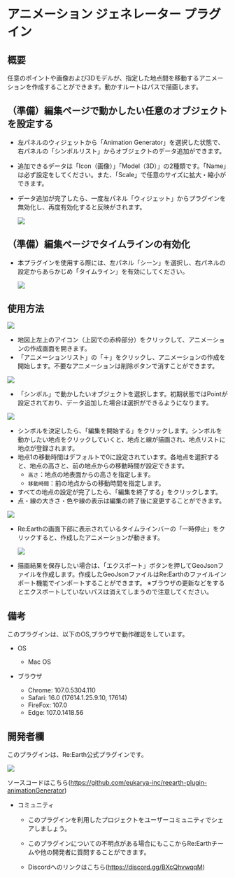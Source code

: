 # アニメーション ジェネレーター プラグイン

## 概要
任意のポイントや画像および3Dモデルが、指定した地点間を移動するアニメーションを作成することができます。動かすルートはパスで描画します。

## （準備）編集ページで動かしたい任意のオブジェクトを設定する

- 左パネルのウィジェットから「Animation Generator」を選択した状態で、右パネルの「シンボルリスト」からオブジェクトのデータ追加ができます。
- 追加できるデータは「Icon（画像）」「Model（3D）」の2種類です。「Name」は必ず設定をしてください。また、「Scale」で任意のサイズに拡大・縮小ができます。
- データ追加が完了したら、一度左パネル「ウィジェット」からプラグインを無効化し、再度有効化すると反映がされます。

    ![](https://eukarya-inc.github.io/reearth-plugin-animationGenerator/src/img1.png)
  

## **（準備）編集ページでタイムラインの有効化**

- 本プラグインを使用する際には、左パネル「シーン」を選択し、右パネルの設定からあらかじめ「タイムライン」を有効にしてください。
  
  ![](https://eukarya-inc.github.io/reearth-plugin-animationGenerator/src/img2.png)


## 使用方法

![](https://eukarya-inc.github.io/reearth-plugin-animationGenerator/src/Animation1.png)
- 地図上左上のアイコン（上図での赤枠部分）をクリックして、アニメーションの作成画面を開きます。
- 「アニメーションリスト」の「＋」をクリックし、アニメーションの作成を開始します。不要なアニメーションは削除ボタンで消すことができます。

![](https://eukarya-inc.github.io/reearth-plugin-animationGenerator/src/img6.png)

- 「シンボル」で動かしたいオブジェクトを選択します。初期状態ではPointが設定されており、データ追加した場合は選択ができるようになります。

![](https://eukarya-inc.github.io/reearth-plugin-animationGenerator/src/img7.png)

- シンボルを決定したら、「編集を開始する」をクリックします。シンボルを動かしたい地点をクリックしていくと、地点と線が描画され、地点リストに地点が登録されます。
- 地点1の移動時間はデフォルトで0に設定されています。各地点を選択すると、地点の高さと、前の地点からの移動時間が設定できます。
    - `高さ`：地点の地表面からの高さを指定します。
    - `移動時間`：前の地点からの移動時間を指定します。
- すべての地点の設定が完了したら、「編集を終了する」をクリックします。
- 点・線の大きさ・色や線の表示は編集の終了後に変更することができます。

![](https://eukarya-inc.github.io/reearth-plugin-animationGenerator/src/img8.png)
- Re:Earthの画面下部に表示されているタイムラインバーの「一時停止」をクリックすると、作成したアニメーションが動きます。
  
  ![](https://eukarya-inc.github.io/reearth-plugin-animationGenerator/src/img3.png)

- 描画結果を保存したい場合は、「エクスポート」ボタンを押してGeoJsonファイルを作成します。作成したGeoJsonファイルはRe:Earthのファイルインポート機能でインポートすることができます。
※ブラウザの更新などをするとエクスポートしていないパスは消えてしまうので注意してください。

## 備考

このプラグインは、以下のOS,ブラウザで動作確認をしています。

- OS
  - Mac OS

- ブラウザ
  - Chrome: 107.0.5304.110
  - Safari: 16.0 (17614.1.25.9.10, 17614)
  - FireFox: 107.0
  - Edge: 107.0.1418.56

## 開発者欄

このプラグインは、Re:Earth公式プラグインです。

 ![](https://eukarya-inc.github.io/reearth-plugin-shinsuiNavi/src/logo-3.png)

ソースコードはこちら(https://github.com/eukarya-inc/reearth-plugin-animationGenerator)

- コミュニティ

  - このプラグインを利用したプロジェクトをユーザーコミュニティでシェアしましょう。

  - このプラグインについての不明点がある場合にもここからRe:Earthチームや他の開発者に質問することができます。

  - Discordへのリンクはこちら(https://discord.gg/BXcQhvwqqM)
